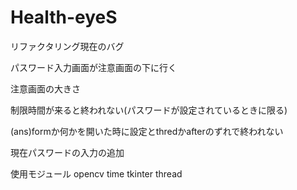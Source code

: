 # Health-eyeS
リファクタリング現在のバグ
<p>パスワード入力画面が注意画面の下に行く</p>
<p>注意画面の大きさ</p>
<p>制限時間が来ると終われない(パスワードが設定されているときに限る)</p>
<p>(ans)formか何かを開いた時に設定とthredかafterのずれで終われない</p>
<p>現在パスワードの入力の追加</p>


使用モジュール
opencv
time
tkinter
thread